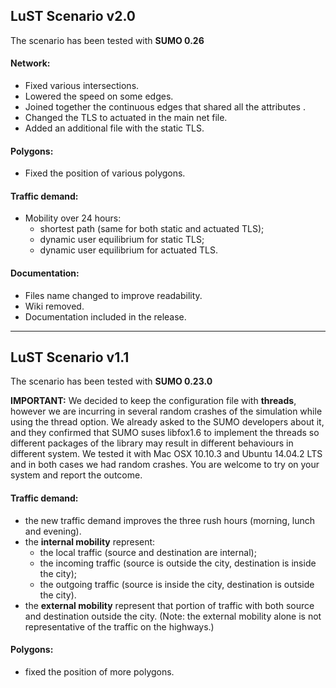 ## LuST Scenario v2.0
The scenario has been tested with **SUMO 0.26**

#### Network:
* Fixed various intersections.
* Lowered the speed on some edges.
* Joined together the continuous edges that shared all the attributes .
* Changed the TLS to actuated in the main net file.
* Added an additional file with the static TLS.

#### Polygons:
* Fixed the position of various polygons.

#### Traffic demand:
* Mobility over 24 hours:
  * shortest path (same for both static and actuated TLS);
  * dynamic user equilibrium for static TLS;
  * dynamic user equilibrium for actuated TLS.

#### Documentation:
* Files name changed to improve readability.
* Wiki removed.
* Documentation included in the release.

***

## LuST Scenario v1.1
The scenario has been tested with **SUMO 0.23.0**

**IMPORTANT:** We decided to keep the configuration file with **threads**, however we are incurring in several random crashes of the simulation while using the thread option. We already asked to the SUMO developers about it, and they confirmed that SUMO suses libfox1.6 to implement the threads so different packages of the library may result in different behaviours in different system. We tested it with Mac OSX 10.10.3 and Ubuntu 14.04.2 LTS and in both cases we had random crashes. You are welcome to try on your system and report the outcome.

#### Traffic demand:
* the new traffic demand improves the three rush hours (morning, lunch and evening).
* the **internal mobility** represent:
  * the local traffic (source and destination are internal);
  * the incoming traffic (source is outside the city, destination is inside the city);
  * the outgoing traffic (source is inside the city, destination is outside the city).
* the **external mobility** represent that portion of traffic with both source and destination outside the city. (Note: the external mobility alone is not representative of the traffic on the highways.)

#### Polygons:
* fixed the position of more polygons.
